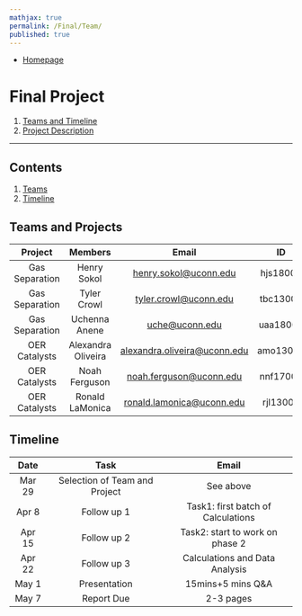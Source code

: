```yaml
---
mathjax: true
permalink: /Final/Team/
published: true
---
```

* [Homepage](/CHEG-5395-4995/)
# Final Project #
1. [Teams and Timeline](/CHEG-5395-4995/Final/Team/)
2. [Project Description](/CHEG-5395-4995/Final/Project/)

____

## Contents
1. [Teams](#team)
2. [Timeline](#time)

<a name='team'></a>
## Teams and Projects ##

| Project       | Members       | Email |    ID    |
|:-------------:|:-------------:| :-----:|:------------:|
| Gas Separation| Henry Sokol   |henry.sokol@uconn.edu|hjs18001|
| Gas Separation| Tyler Crowl   |tyler.crowl@uconn.edu|tbc13004|
| Gas Separation| Uchenna Anene |uche@uconn.edu|uaa18001|
| OER Catalysts| Alexandra Oliveira|alexandra.oliveira@uconn.edu|amo13017|
| OER Catalysts | Noah Ferguson |noah.ferguson@uconn.edu|nnf17001|
| OER Catalysts| Ronald LaMonica|ronald.lamonica@uconn.edu|rjl13004|

<a name='Timeline'></a>
## Timeline ##

| Date       | Task       | Email |    
|:-------------:|:-------------:| :-----:|
| Mar 29 | Selection of Team and Project   |See above|
| Apr 8| Follow up 1 |Task1: first batch of Calculations|
| Apr 15| Follow up 2 |Task2: start to work on phase 2|
| Apr 22| Follow up 3 | Calculations and Data Analysis|
| May 1 | Presentation |15mins+5 mins Q&A|
| May 7 | Report Due|2-3 pages|
